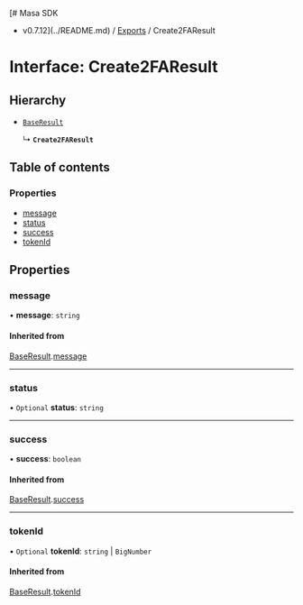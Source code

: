 [# Masa SDK
 - v0.7.12](../README.md) / [Exports](../modules.md) / Create2FAResult

# Interface: Create2FAResult

## Hierarchy

- [`BaseResult`](BaseResult.md)

  ↳ **`Create2FAResult`**

## Table of contents

### Properties

- [message](Create2FAResult.md#message)
- [status](Create2FAResult.md#status)
- [success](Create2FAResult.md#success)
- [tokenId](Create2FAResult.md#tokenid)

## Properties

### message

• **message**: `string`

#### Inherited from

[BaseResult](BaseResult.md).[message](BaseResult.md#message)

___

### status

• `Optional` **status**: `string`

___

### success

• **success**: `boolean`

#### Inherited from

[BaseResult](BaseResult.md).[success](BaseResult.md#success)

___

### tokenId

• `Optional` **tokenId**: `string` \| `BigNumber`

#### Inherited from

[BaseResult](BaseResult.md).[tokenId](BaseResult.md#tokenid)
